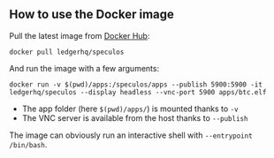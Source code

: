 ## How to use the Docker image

Pull the latest image from
[Docker Hub](https://hub.docker.com/r/ledgerhq/speculos):

```shell
docker pull ledgerhq/speculos
```

And run the image with a few arguments:

```shell
docker run -v $(pwd)/apps:/speculos/apps --publish 5900:5900 -it ledgerhq/speculos --display headless --vnc-port 5900 apps/btc.elf
```

- The app folder (here `$(pwd)/apps/`) is mounted thanks to `-v`
- The VNC server is available from the host thanks to `--publish`

The image can obviously run an interactive shell with `--entrypoint /bin/bash`.
